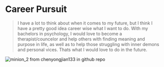 # Career Pursuit
>I have a lot to think about when it comes to my future, but I think I have a pretty good idea career wise what I want to do. With my bachelors in psychology, I would love to become a therapist/councelor and help others with finding meaning and purpose in life, as well as to help those struggling with inner demons and personal vices. Thats what I would love to do in the future.


![minion_2](https://user-images.githubusercontent.com/101736848/158716166-428da810-5f57-424c-b294-f0c3f8f082e1.jpg)
from chenyongjian133 in github repo



